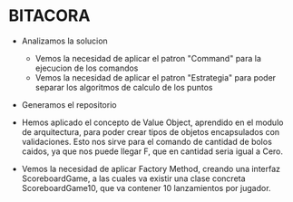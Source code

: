 # BITACORA

- Analizamos la solucion
  - Vemos la necesidad de aplicar el patron "Command" para la ejecucion de los comandos
  - Vemos la necesidad de aplicar el patron "Estrategia" para poder separar los algoritmos de calculo de los puntos
   
- Generamos el repositorio
- Hemos aplicado el concepto de Value Object, aprendido en el modulo de arquitectura, para poder crear tipos de objetos encapsulados con validaciones. Esto nos sirve para el comando de cantidad de bolos caidos, ya que nos puede llegar F, que en cantidad seria igual a Cero.
- Vemos la necesidad de aplicar Factory Method, creando una interfaz ScoreboardGame, a las cuales va existir una clase concreta ScoreboardGame10, que va contener 10 lanzamientos por jugador. 
